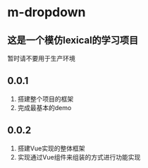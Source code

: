 # m-dropdown
## 这是一个模仿lexical的学习项目
暂时请不要用于生产环境

## 0.0.1
1. 搭建整个项目的框架
2. 完成最基本的demo

## 0.0.2
1. 搭建Vue实现的整体框架
2. 实现通过Vue组件来组装的方式进行功能实现

